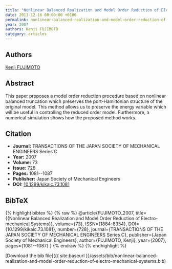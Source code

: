 ```yaml
---
title: "Nonlinear Balanced Realization and Model Order Reduction of Electro-mechanical Systems"
date: 2011-12-16 00:00:00 +0100
permalink: nonlinear-balanced-realization-and-model-order-reduction-of-electro-mechanical-systems
year: 2007
authors: Kenji FUJIMOTO
category: articles
---
```

 
## Authors
[Kenji FUJIMOTO](authors/kenji-fujimoto)
 
## Abstract
This paper proposes a model order reduction procedure based on nonlinear balanced truncation which preserves the port-Hamiltonian structure of the original model. This method allows us to preserve the energy variable which will be useful in controlling the reduced order model. Furthermore, a numerical simulation shows how the proposed method works.
 
## Citation
- **Journal:** TRANSACTIONS OF THE JAPAN SOCIETY OF MECHANICAL ENGINEERS Series C
- **Year:** 2007
- **Volume:** 73
- **Issue:** 728
- **Pages:** 1081--1087
- **Publisher:** Japan Society of Mechanical Engineers
- **DOI:** [10.1299/kikaic.73.1081](https://doi.org/10.1299/kikaic.73.1081)
 
## BibTeX
{% highlight bibtex %}
{% raw %}
@article{FUJIMOTO_2007,
  title={{Nonlinear Balanced Realization and Model Order Reduction of Electro-mechanical Systems}},
  volume={73},
  ISSN={1884-8354},
  DOI={10.1299/kikaic.73.1081},
  number={728},
  journal={TRANSACTIONS OF THE JAPAN SOCIETY OF MECHANICAL ENGINEERS Series C},
  publisher={Japan Society of Mechanical Engineers},
  author={FUJIMOTO, Kenji},
  year={2007},
  pages={1081--1087}
}
{% endraw %}
{% endhighlight %}
 
[Download the bib file]({{ site.baseurl }}/assets/bib/nonlinear-balanced-realization-and-model-order-reduction-of-electro-mechanical-systems.bib)
 

